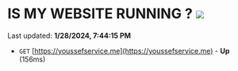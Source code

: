 # IS MY WEBSITE RUNNING ? [![](https://img.shields.io/static/v1?label=Sponsor&message=%E2%9D%A4&logo=GitHub&color=%23fe8e86)](https://github.com/sponsors/<username>)

Last updated: **1/28/2024, 7:44:15 PM**

- `GET` [https://youssefservice.me](https://youssefservice.me) - **Up** (156ms)
